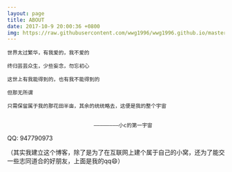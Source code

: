 ```yaml
---
layout: page
title: ABOUT
date: 2017-10-9 20:00:36 +0800
img: https://raw.githubusercontent.com/wwg1996/wwg1996.github.io/master/images/universe.png
---
```


```
世界太过繁华，有我爱的，我不爱的

终归芸芸众生，少些妄念，勿忘初心

这世上有我能得到的，也有我不能得到的

但那无所谓

只需保留属于我的那花田半亩，其余的统统略去，这便是我的整个宇宙

                              
                            ————————小c的第一宇宙
```

QQ: 947790973

（其实我建立这个博客，除了是为了在互联网上建个属于自己的小窝，还为了能交一些志同道合的好朋友，上面是我的qq😄）